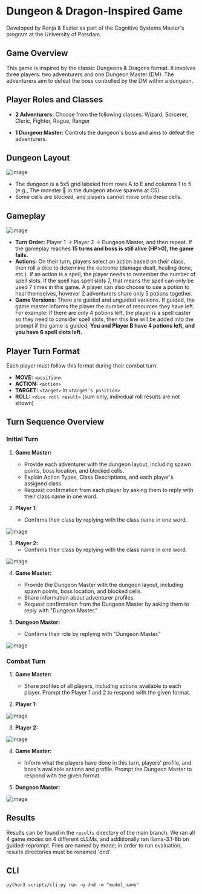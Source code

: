 # Dungeon & Dragon-Inspired Game

Developed by Ronja & Eszter as part of the Cognitive Systems Master's program at the University of Potsdam.

## Game Overview

This game is inspired by the classic Dungeons & Dragons format. It involves three players: two adventurers and one Dungeon Master (DM). The adventurers aim to defeat the boss controlled by the DM within a dungeon.

## Player Roles and Classes

- **2 Adventurers:** Choose from the following classes: Wizard, Sorcerer, Cleric, Fighter, Rogue, Ranger

- **1 Dungeon Master:** Controls the dungeon's boss and aims to defeat the adventurers.

## Dungeon Layout
![image](https://github.com/user-attachments/assets/b505b939-042d-40a2-b790-8847b2286657)

- The dungeon is a 5x5 grid labeled from rows A to E and columns 1 to 5 (e.g., The monster 👾 in the dungeon above spawns at C5).
- Some cells are blocked, and players cannot move onto these cells.

## Gameplay

![image](https://github.com/user-attachments/assets/57859768-240e-48a8-b000-6eadd4d01b90)
- **Turn Order:** Player 1 → Player 2 → Dungeon Master, and then repeat. If the gameplay reaches **15 turns and boss is still alive (HP>0), the game fails.**
- **Actions:** On their turn, players select an action based on their class, then roll a dice to determine the outcome (damage dealt, healing done, etc.). If an action is a spell, the player needs to remember the number of spell slots. If the spell has spell slots 7, that means the spell can only be used 7 times in this game. A player can also choose to use a potion to heal themselves, however 2 adventurers share only 5 potions together.
- **Game Versions**: There are guided and unguided versions. If guided, the game master informs the player the number of resources they have left. For example: If there are only 4 potions left, the player is a spell caster so they need to consider spell slots, then this line will be added into the prompt if the game is guided, **You and Player B have 4 potions left, and you have 6 spell slots left.**

## Player Turn Format

Each player must follow this format during their combat turn:

- **MOVE:** `<position>`
- **ACTION:** `<action>`
- **TARGET:** `<target>` in `<target’s position>`
- **ROLL:** `<dice roll result>` (sum only, individual roll results are not shown)

## Turn Sequence Overview

### Initial Turn

1. **Game Master:**
   - Provide each adventurer with the dungeon layout, including spawn points, boss location, and blocked cells.
   - Explain Action Types, Class Descriptions, and each player's assigned class.
   - Request confirmation from each player by asking them to reply with their class name in one word.

2. **Player 1:**
   - Confirms their class by replying with the class name in one word.
   
![image](https://github.com/user-attachments/assets/46de4089-02e8-482e-84a4-bdd50fbea52c)

3. **Player 2:**
   - Confirms their class by replying with the class name in one word.
   
![image](https://github.com/user-attachments/assets/bdbed675-f5d2-4c12-8b82-8e85e694dfca)


4. **Game Master:**
   - Provide the Dungeon Master with the dungeon layout, including spawn points, boss location, and blocked cells.
   - Share information about adventurer profiles.
   - Request confirmation from the Dungeon Master by asking them to reply with "Dungeon Master."

5. **Dungeon Master:**
   - Confirms their role by replying with "Dungeon Master."

![image](https://github.com/user-attachments/assets/3141c3bb-0fa6-4616-8475-2853d25d7b43)

### Combat Turn
1. **Game Master:**
   - Share profiles of all players, including actions available to each player. Prompt the Player 1 and 2 to respond with the given format.

2. **Player 1:**

![image](https://github.com/user-attachments/assets/14186fe4-9f05-48ee-b312-d55ed6ae520e)


3. **Player 2:**

![image](https://github.com/user-attachments/assets/7e66c27f-a37c-4037-91d8-28116055d592)

4. **Game Master:**
   - Inform what the players have done in this turn, players' profile, and boss's available actions and profile. Prompt the Dungeon Master to respond with the given format.

3. **Dungeon Master:**

![image](https://github.com/user-attachments/assets/c7826dbd-bbdb-4654-815a-01d2d883d3cc)

## Results

Results can be found in the `results` directory of the main branch. We ran all 4 game modes on 4 different cLLMs, and additionally ran llama-3.1-8b on guided-reprompt. Files are named by mode; in order to run evaluation, results directories must be renamed 'dnd'. 

## CLI

`python3 scripts/cli.py run -g dnd -m "model_name"`
